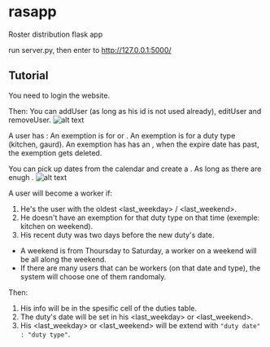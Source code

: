 # rasapp
Roster distribution flask app

run server.py, then enter to http://127.0.0.1:5000/

## Tutorial

You need to login the website.

Then:
You can addUser (as long as his id is not used already), editUser and removeUser.
![alt text](https://github.com/lanyado/rasapp/tree/master/general/images/user_actions.png "User actions")

A user has <exemptions>:
An exemption is for <weekday> or <weekend>.
An exemption is for a duty type (kitchen, gaurd).
An exemption has has an <expire date>, when the expire date has past, the exemption gets deleted.

You can pick up dates from the calendar and create a <duties table>.
As long as there are enugh <available workers>.
![alt text](https://github.com/lanyado/rasapp/tree/master/general/images/calendar.png "Calendar")

A user will become a worker if:
1. He's the user with the oldest <last_weekday> / <last_weekend>.
2. He doesn't have an exemption for that duty type on that time (exemple: kitchen on weekend).
3. His recent duty was two days before the new duty's date.

* A weekend is from Thoursday to Saturday, a worker on a weekend will be all along the weekend.
* If there are many users that can be workers (on that date and type), the system will choose one of them randomaly.

Then:
1. His info will be in the spesific cell of the duties table.
2. The duty's date will be set in his  <last_weekday> or <last_weekend>.
3. His <last_weekday> or <last_weekend> will be extend with `"duty date" : "duty type"`.

